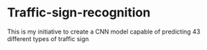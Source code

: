# Traffic-sign-recognition
This is my initiative to create a CNN model capable of predicting 43 different types of traffic sign
